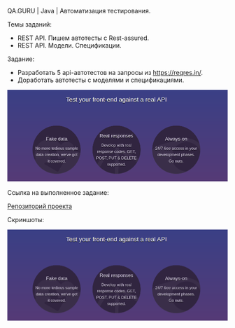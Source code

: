 QA.GURU | Java | Автоматизация тестирования.

Темы заданий:
* REST API. Пишем автотесты с Rest-assured.
* REST API. Модели. Спецификации.

Задание:
* Разработать 5 api-автотестов на запросы из https://reqres.in/.
* Доработать автотесты с моделями и спецификациями.

<p align="center">
<img title="Reqres.in service 2" src="images/reqresin 1.png">
</p>

Ссылка на выполненное задание:

<a target="_blank" href="https://github.com/AntoninaZhegalova/reqresin/tree/main/src/test/java/">Репозиторий проекта</a>

Скриншоты:
<p align="center"> <img title="Reqres.in service 1" src="images/reqresin 1.png">
</p>


